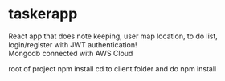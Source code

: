 # taskerapp
React app that does note keeping, user map location, to do list, login/register with JWT authentication!  
Mongodb connected with AWS Cloud

root of project npm install
cd to client folder and do npm install
